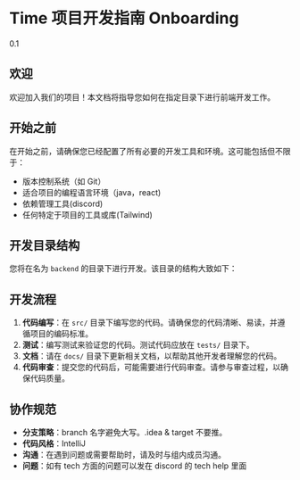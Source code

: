 # Time 项目开发指南 Onboarding

0.1

## 欢迎

欢迎加入我们的项目！本文档将指导您如何在指定目录下进行前端开发工作。

## 开始之前

在开始之前，请确保您已经配置了所有必要的开发工具和环境。这可能包括但不限于：

- 版本控制系统（如 Git）
- 适合项目的编程语言环境（java，react)
- 依赖管理工具(discord)
- 任何特定于项目的工具或库(Tailwind)

## 开发目录结构

您将在名为 `backend` 的目录下进行开发。该目录的结构大致如下：

## 开发流程

1. **代码编写**：在 `src/` 目录下编写您的代码。请确保您的代码清晰、易读，并遵循项目的编码标准。
2. **测试**：编写测试来验证您的代码。测试代码应放在 `tests/` 目录下。
3. **文档**：请在 `docs/` 目录下更新相关文档，以帮助其他开发者理解您的代码。
4. **代码审查**：提交您的代码后，可能需要进行代码审查。请参与审查过程，以确保代码质量。

## 协作规范

- **分支策略**：branch 名字避免大写。.idea & target 不要推。
- **代码风格**：IntelliJ
- **沟通**：在遇到问题或需要帮助时，请及时与组内成员沟通。
- **问题**：如有 tech 方面的问题可以发在 discord 的 tech help 里面
